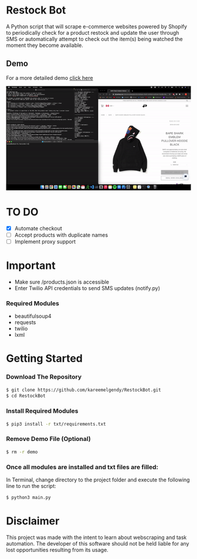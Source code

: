 # Restock Bot
A Python script that will scrape e-commerce websites powered by Shopify to periodically check for a product restock and update the user through SMS or automatically attempt to check out the item(s) being watched the moment they become available.

## Demo
For a more detailed demo <a href="https://www.dropbox.com/s/38xy47fs0lhklop/RestockBot%20Demo.mov?raw=0" target="_blank">click here</a>

<img src="./demo/demo.gif" height="500" style="height:auto; width:auto"/>

# TO DO
- [x] Automate checkout
- [ ] Accept products with duplicate names
- [ ] Implement proxy support

# Important
- Make sure /products.json is accessible
- Enter Twilio API credentials to send SMS updates (notify.py)

### Required Modules
- beautifulsoup4
- requests
- twilio
- lxml

# Getting Started

### Download The Repository
```sh
$ git clone https://github.com/kareemelgendy/RestockBot.git
$ cd RestockBot
```

### Install Required Modules
```sh
$ pip3 install -r txt/requirements.txt
```

### Remove Demo File (Optional)
```sh
$ rm -r demo
```

### Once all modules are installed and txt files are filled: 
In Terminal, change directory to the project folder and execute the following line to run the script:
```sh
$ python3 main.py
```

# Disclaimer
This project was made with the intent to learn about webscraping and task automation.
The developer of this software should not be held liable for any lost opportunities resulting from its usage.
